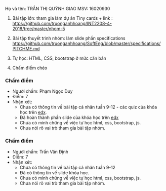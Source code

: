 ﻿Họ và tên: TRẦN THỊ QUỲNH GIAO
MSV: 16020930

1. Bài tập lớn: tham gia làm dự án Tiny cards + link : https://github.com/truonganhhoang/INT2208-4-2018/tree/master/nhom-5

2. Bài tập thuyết trình nhóm: làm slide phần specifications https://github.com/truonganhhoang/SoftEng/blob/master/specifications/PITCHME.md

3. Tự học: HTML, CSS, bootstrap ở mức căn bản

4. Chấm điểm chéo

### Chấm điểm
- Người chấm: Phạm Ngọc Duy
- Điểm: 7
- Nhận xét:
	- Chưa có thông tin về bài tập cá nhân tuần 9-12 - các quiz của khóa học trên [edx](https://www.edx.org/course/software-engineering-introduction-ubcx-softeng1x).
	- Đã hoàn thành phần slide của khóa học trên [edx](https://www.edx.org/course/software-engineering-introduction-ubcx-softeng1x)
	- Chưa có minh chứng về việc tự học html, css, bootstrap, js.
	- Chưa nói rõ vai trò tham gia bài tập nhóm.
	
### Chấm điểm
- Người chấm: Trần Văn Định
- Điểm: 7
- Nhận xét:
	- Chưa có thông tin về bài tập cá nhân tuần 9-12
	- Đã có thông tin về slide khóa học.
	- Chưa có minh chứng về việc tự học html, css, bootstrap, js.
	- Chưa nói rõ vai trò tham gia bài tập nhóm.

